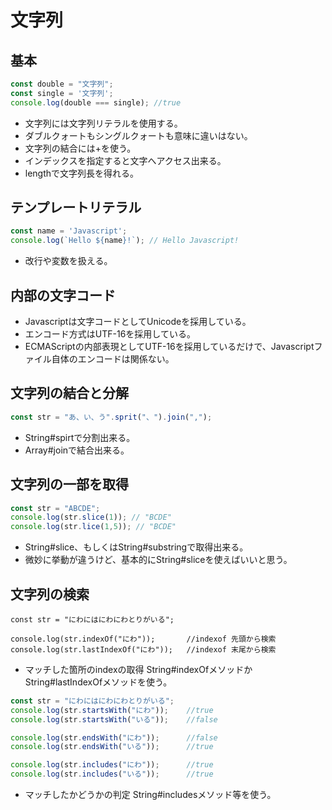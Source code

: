 # 文字列

## 基本
```javascript
const double = "文字列";
const single = '文字列';
console.log(double === single); //true
```
* 文字列には文字列リテラルを使用する。
* ダブルクォートもシングルクォートも意味に違いはない。
* 文字列の結合には+を使う。
* インデックスを指定すると文字へアクセス出来る。
* lengthで文字列長を得れる。

## テンプレートリテラル
```javascript
const name = 'Javascript';
console.log(`Hello ${name}!`); // Hello Javascript!

```
* 改行や変数を扱える。

## 内部の文字コード
* Javascriptは文字コードとしてUnicodeを採用している。
* エンコード方式はUTF-16を採用している。
* ECMAScriptの内部表現としてUTF-16を採用しているだけで、Javascriptファイル自体のエンコードは関係ない。

## 文字列の結合と分解
```javascript
const str = "あ、い、う".sprit("、").join(",");
```
* String#spirtで分割出来る。
* Array#joinで結合出来る。

## 文字列の一部を取得
```javascript
const str = "ABCDE";
console.log(str.slice(1)); // "BCDE"
console.log(str.lice(1,5)); // "BCDE"
```
* String#slice、もしくはString#substringで取得出来る。
* 微妙に挙動が違うけど、基本的にString#sliceを使えばいいと思う。

## 文字列の検索
```javacript
const str = "にわにはにわにわとりがいる";

console.log(str.indexOf("にわ"));       //indexof 先頭から検索
console.log(str.lastIndexOf("にわ"));   //indexof 末尾から検索
```
* マッチした箇所のindexの取得 String#indexOfメソッドかString#lastIndexOfメソッドを使う。

```javascript
const str = "にわにはにわにわとりがいる";
console.log(str.startsWith("にわ"));    //true
console.log(str.startsWith("いる"));    //false

console.log(str.endsWith("にわ"));      //false
console.log(str.endsWith("いる"));      //true

console.log(str.includes("にわ"));      //true
console.log(str.includes("いる"));      //true

```
* マッチしたかどうかの判定 String#includesメソッド等を使う。


